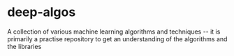 # deep-algos
A collection of various machine learning algorithms and techniques -- it is primarily a practise repository to get an understanding of the algorithms and the libraries
